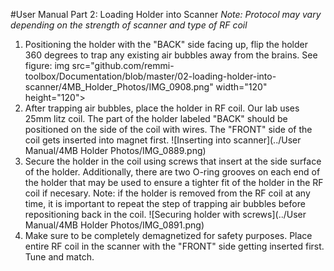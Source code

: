 #User Manual Part 2: Loading Holder into Scanner
*Note: Protocol may vary depending on the strength of scanner and type of RF coil*

1. Positioning the holder with the "BACK" side facing up, flip the holder 360 degrees to trap any existing air bubbles away from the brains. See figure: img src="github.com/remmi-toolbox/Documentation/blob/master/02-loading-holder-into-scanner/4MB_Holder_Photos/IMG_0908.png" width="120" height="120"> 
2. After trapping air bubbles, place the holder in RF coil. Our lab uses 25mm litz coil. The part of the holder labeled "BACK" should be positioned on the side of the coil with wires. The "FRONT" side of the coil gets inserted into magnet first. ![Inserting into scanner](../User Manual/4MB Holder Photos/IMG_0889.png)
3. Secure the holder in the coil using screws that insert at the side surface of the holder. Additionally, there are two O-ring grooves on each end of the holder that may be used to ensure a tighter fit of the holder in the RF coil if necesary. Note: if the holder is removed from the RF coil at any time, it is important to repeat the step of trapping air bubbles before repositioning back in the coil. ![Securing holder with screws](../User Manual/4MB Holder Photos/IMG_0891.png)
4. Make sure to be completely demagnetized for safety purposes. Place entire RF coil in the scanner with the "FRONT" side getting inserted first. Tune and match.
